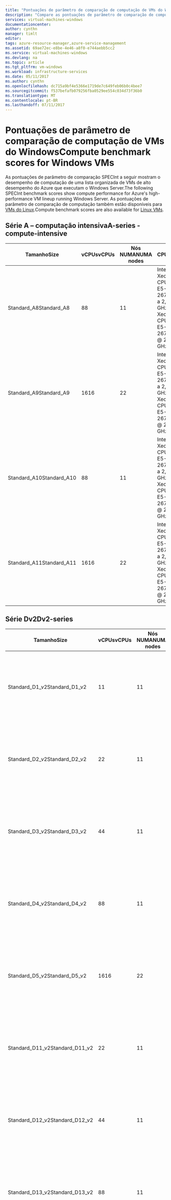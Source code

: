 ```yaml
---
title: "Pontuações de parâmetro de comparação de computação de VMs do Windows | Microsoft Docs"
description: "Compare as pontuações de parâmetro de comparação de computação do SPECint de VMs do Linux que executam o Windows Server"
services: virtual-machines-windows
documentationcenter: 
author: cynthn
manager: timlt
editor: 
tags: azure-resource-manager,azure-service-management
ms.assetid: 69ae72ec-e8be-4e46-a8f0-e744aebb5cc2
ms.service: virtual-machines-windows
ms.devlang: na
ms.topic: article
ms.tgt_pltfrm: vm-windows
ms.workload: infrastructure-services
ms.date: 05/11/2017
ms.author: cynthn
ms.openlocfilehash: dc715a9bf4e5366e1719de7c649feb06b0c4bee7
ms.sourcegitcommit: f537befafb079256fba0529ee554c034d73f36b0
ms.translationtype: MT
ms.contentlocale: pt-BR
ms.lasthandoff: 07/11/2017
---
```

# <a name="compute-benchmark-scores-for-windows-vms"></a><span data-ttu-id="80389-103">Pontuações de parâmetro de comparação de computação de VMs do Windows</span><span class="sxs-lookup"><span data-stu-id="80389-103">Compute benchmark scores for Windows VMs</span></span>
<span data-ttu-id="80389-104">As pontuações de parâmetro de comparação SPECInt a seguir mostram o desempenho de computação de uma lista organizada de VMs de alto desempenho do Azure que executam o Windows Server.</span><span class="sxs-lookup"><span data-stu-id="80389-104">The following SPECInt benchmark scores show compute performance for Azure's high-performance VM lineup running Windows Server.</span></span> <span data-ttu-id="80389-105">As pontuações de parâmetro de comparação de computação também estão disponíveis para [VMs do Linux](../linux/compute-benchmark-scores.md?toc=%2fazure%2fvirtual-machines%2flinux%2ftoc.json).</span><span class="sxs-lookup"><span data-stu-id="80389-105">Compute benchmark scores are also available for [Linux VMs](../linux/compute-benchmark-scores.md?toc=%2fazure%2fvirtual-machines%2flinux%2ftoc.json).</span></span>

## <a name="a-series---compute-intensive"></a><span data-ttu-id="80389-106">Série A – computação intensiva</span><span class="sxs-lookup"><span data-stu-id="80389-106">A-series - compute-intensive</span></span>
| <span data-ttu-id="80389-107">Tamanho</span><span class="sxs-lookup"><span data-stu-id="80389-107">Size</span></span> | <span data-ttu-id="80389-108">vCPUs</span><span class="sxs-lookup"><span data-stu-id="80389-108">vCPUs</span></span> | <span data-ttu-id="80389-109">Nós NUMA</span><span class="sxs-lookup"><span data-stu-id="80389-109">NUMA nodes</span></span> | <span data-ttu-id="80389-110">CPU</span><span class="sxs-lookup"><span data-stu-id="80389-110">CPU</span></span> | <span data-ttu-id="80389-111">Execuções</span><span class="sxs-lookup"><span data-stu-id="80389-111">Runs</span></span> | <span data-ttu-id="80389-112">Taxa base média</span><span class="sxs-lookup"><span data-stu-id="80389-112">Avg base rate</span></span> | <span data-ttu-id="80389-113">StdDev</span><span class="sxs-lookup"><span data-stu-id="80389-113">StdDev</span></span> |
| --- | --- | --- | --- | --- | --- | --- |
| <span data-ttu-id="80389-114">Standard_A8</span><span class="sxs-lookup"><span data-stu-id="80389-114">Standard_A8</span></span> |<span data-ttu-id="80389-115">8</span><span class="sxs-lookup"><span data-stu-id="80389-115">8</span></span> |<span data-ttu-id="80389-116">1</span><span class="sxs-lookup"><span data-stu-id="80389-116">1</span></span> |<span data-ttu-id="80389-117">Intel Xeon CPU E5-2670 0 a 2,6 GHz</span><span class="sxs-lookup"><span data-stu-id="80389-117">Intel Xeon CPU E5-2670 0 @ 2.6 GHz</span></span> |<span data-ttu-id="80389-118">10</span><span class="sxs-lookup"><span data-stu-id="80389-118">10</span></span> |<span data-ttu-id="80389-119">236.1</span><span class="sxs-lookup"><span data-stu-id="80389-119">236.1</span></span> |<span data-ttu-id="80389-120">1,1</span><span class="sxs-lookup"><span data-stu-id="80389-120">1.1</span></span> |
| <span data-ttu-id="80389-121">Standard_A9</span><span class="sxs-lookup"><span data-stu-id="80389-121">Standard_A9</span></span> |<span data-ttu-id="80389-122">16</span><span class="sxs-lookup"><span data-stu-id="80389-122">16</span></span> |<span data-ttu-id="80389-123">2</span><span class="sxs-lookup"><span data-stu-id="80389-123">2</span></span> |<span data-ttu-id="80389-124">Intel Xeon CPU E5-2670 0 a 2,6 GHz</span><span class="sxs-lookup"><span data-stu-id="80389-124">Intel Xeon CPU E5-2670 0 @ 2.6 GHz</span></span> |<span data-ttu-id="80389-125">10</span><span class="sxs-lookup"><span data-stu-id="80389-125">10</span></span> |<span data-ttu-id="80389-126">450.3</span><span class="sxs-lookup"><span data-stu-id="80389-126">450.3</span></span> |<span data-ttu-id="80389-127">7.0</span><span class="sxs-lookup"><span data-stu-id="80389-127">7.0</span></span> |
| <span data-ttu-id="80389-128">Standard_A10</span><span class="sxs-lookup"><span data-stu-id="80389-128">Standard_A10</span></span> |<span data-ttu-id="80389-129">8</span><span class="sxs-lookup"><span data-stu-id="80389-129">8</span></span> |<span data-ttu-id="80389-130">1</span><span class="sxs-lookup"><span data-stu-id="80389-130">1</span></span> |<span data-ttu-id="80389-131">Intel Xeon CPU E5-2670 0 a 2,6 GHz</span><span class="sxs-lookup"><span data-stu-id="80389-131">Intel Xeon CPU E5-2670 0 @ 2.6 GHz</span></span> |<span data-ttu-id="80389-132">5</span><span class="sxs-lookup"><span data-stu-id="80389-132">5</span></span> |<span data-ttu-id="80389-133">235.6</span><span class="sxs-lookup"><span data-stu-id="80389-133">235.6</span></span> |<span data-ttu-id="80389-134">0.9</span><span class="sxs-lookup"><span data-stu-id="80389-134">0.9</span></span> |
| <span data-ttu-id="80389-135">Standard_A11</span><span class="sxs-lookup"><span data-stu-id="80389-135">Standard_A11</span></span> |<span data-ttu-id="80389-136">16</span><span class="sxs-lookup"><span data-stu-id="80389-136">16</span></span> |<span data-ttu-id="80389-137">2</span><span class="sxs-lookup"><span data-stu-id="80389-137">2</span></span> |<span data-ttu-id="80389-138">Intel Xeon CPU E5-2670 0 a 2,6 GHz</span><span class="sxs-lookup"><span data-stu-id="80389-138">Intel Xeon CPU E5-2670 0 @ 2.6 GHz</span></span> |<span data-ttu-id="80389-139">7</span><span class="sxs-lookup"><span data-stu-id="80389-139">7</span></span> |<span data-ttu-id="80389-140">454.7</span><span class="sxs-lookup"><span data-stu-id="80389-140">454.7</span></span> |<span data-ttu-id="80389-141">4.8</span><span class="sxs-lookup"><span data-stu-id="80389-141">4.8</span></span> |

## <a name="dv2-series"></a><span data-ttu-id="80389-142">Série Dv2</span><span class="sxs-lookup"><span data-stu-id="80389-142">Dv2-series</span></span>
| <span data-ttu-id="80389-143">Tamanho</span><span class="sxs-lookup"><span data-stu-id="80389-143">Size</span></span> | <span data-ttu-id="80389-144">vCPUs</span><span class="sxs-lookup"><span data-stu-id="80389-144">vCPUs</span></span> | <span data-ttu-id="80389-145">Nós NUMA</span><span class="sxs-lookup"><span data-stu-id="80389-145">NUMA nodes</span></span> | <span data-ttu-id="80389-146">CPU</span><span class="sxs-lookup"><span data-stu-id="80389-146">CPU</span></span> | <span data-ttu-id="80389-147">Execuções</span><span class="sxs-lookup"><span data-stu-id="80389-147">Runs</span></span> | <span data-ttu-id="80389-148">Taxa base média</span><span class="sxs-lookup"><span data-stu-id="80389-148">Avg base rate</span></span> | <span data-ttu-id="80389-149">StdDev</span><span class="sxs-lookup"><span data-stu-id="80389-149">StdDev</span></span> |
| --- | --- | --- | --- | --- | --- | --- |
| <span data-ttu-id="80389-150">Standard_D1_v2</span><span class="sxs-lookup"><span data-stu-id="80389-150">Standard_D1_v2</span></span> |<span data-ttu-id="80389-151">1</span><span class="sxs-lookup"><span data-stu-id="80389-151">1</span></span> |<span data-ttu-id="80389-152">1</span><span class="sxs-lookup"><span data-stu-id="80389-152">1</span></span> |<span data-ttu-id="80389-153">Intel Xeon E5-2673 v3 a 2,4 GHz</span><span class="sxs-lookup"><span data-stu-id="80389-153">Intel Xeon E5-2673 v3 @ 2.4 GHz</span></span> |<span data-ttu-id="80389-154">83</span><span class="sxs-lookup"><span data-stu-id="80389-154">83</span></span> |<span data-ttu-id="80389-155">36.6</span><span class="sxs-lookup"><span data-stu-id="80389-155">36.6</span></span> |<span data-ttu-id="80389-156">2.6</span><span class="sxs-lookup"><span data-stu-id="80389-156">2.6</span></span> |
| <span data-ttu-id="80389-157">Standard_D2_v2</span><span class="sxs-lookup"><span data-stu-id="80389-157">Standard_D2_v2</span></span> |<span data-ttu-id="80389-158">2</span><span class="sxs-lookup"><span data-stu-id="80389-158">2</span></span> |<span data-ttu-id="80389-159">1</span><span class="sxs-lookup"><span data-stu-id="80389-159">1</span></span> |<span data-ttu-id="80389-160">Intel Xeon E5-2673 v3 a 2,4 GHz</span><span class="sxs-lookup"><span data-stu-id="80389-160">Intel Xeon E5-2673 v3 @ 2.4 GHz</span></span> |<span data-ttu-id="80389-161">27</span><span class="sxs-lookup"><span data-stu-id="80389-161">27</span></span> |<span data-ttu-id="80389-162">70.0</span><span class="sxs-lookup"><span data-stu-id="80389-162">70.0</span></span> |<span data-ttu-id="80389-163">3.7</span><span class="sxs-lookup"><span data-stu-id="80389-163">3.7</span></span> |
| <span data-ttu-id="80389-164">Standard_D3_v2</span><span class="sxs-lookup"><span data-stu-id="80389-164">Standard_D3_v2</span></span> |<span data-ttu-id="80389-165">4</span><span class="sxs-lookup"><span data-stu-id="80389-165">4</span></span> |<span data-ttu-id="80389-166">1</span><span class="sxs-lookup"><span data-stu-id="80389-166">1</span></span> |<span data-ttu-id="80389-167">Intel Xeon E5-2673 v3 a 2,4 GHz</span><span class="sxs-lookup"><span data-stu-id="80389-167">Intel Xeon E5-2673 v3 @ 2.4 GHz</span></span> |<span data-ttu-id="80389-168">19</span><span class="sxs-lookup"><span data-stu-id="80389-168">19</span></span> |<span data-ttu-id="80389-169">130.5</span><span class="sxs-lookup"><span data-stu-id="80389-169">130.5</span></span> |<span data-ttu-id="80389-170">4.4</span><span class="sxs-lookup"><span data-stu-id="80389-170">4.4</span></span> |
| <span data-ttu-id="80389-171">Standard_D4_v2</span><span class="sxs-lookup"><span data-stu-id="80389-171">Standard_D4_v2</span></span> |<span data-ttu-id="80389-172">8</span><span class="sxs-lookup"><span data-stu-id="80389-172">8</span></span> |<span data-ttu-id="80389-173">1</span><span class="sxs-lookup"><span data-stu-id="80389-173">1</span></span> |<span data-ttu-id="80389-174">Intel Xeon E5-2673 v3 a 2,4 GHz</span><span class="sxs-lookup"><span data-stu-id="80389-174">Intel Xeon E5-2673 v3 @ 2.4 GHz</span></span> |<span data-ttu-id="80389-175">19</span><span class="sxs-lookup"><span data-stu-id="80389-175">19</span></span> |<span data-ttu-id="80389-176">238.1</span><span class="sxs-lookup"><span data-stu-id="80389-176">238.1</span></span> |<span data-ttu-id="80389-177">5.2</span><span class="sxs-lookup"><span data-stu-id="80389-177">5.2</span></span> |
| <span data-ttu-id="80389-178">Standard_D5_v2</span><span class="sxs-lookup"><span data-stu-id="80389-178">Standard_D5_v2</span></span> |<span data-ttu-id="80389-179">16</span><span class="sxs-lookup"><span data-stu-id="80389-179">16</span></span> |<span data-ttu-id="80389-180">2</span><span class="sxs-lookup"><span data-stu-id="80389-180">2</span></span> |<span data-ttu-id="80389-181">Intel Xeon E5-2673 v3 a 2,4 GHz</span><span class="sxs-lookup"><span data-stu-id="80389-181">Intel Xeon E5-2673 v3 @ 2.4 GHz</span></span> |<span data-ttu-id="80389-182">14</span><span class="sxs-lookup"><span data-stu-id="80389-182">14</span></span> |<span data-ttu-id="80389-183">460.9</span><span class="sxs-lookup"><span data-stu-id="80389-183">460.9</span></span> |<span data-ttu-id="80389-184">15.4</span><span class="sxs-lookup"><span data-stu-id="80389-184">15.4</span></span> |
| <span data-ttu-id="80389-185">Standard_D11_v2</span><span class="sxs-lookup"><span data-stu-id="80389-185">Standard_D11_v2</span></span> |<span data-ttu-id="80389-186">2</span><span class="sxs-lookup"><span data-stu-id="80389-186">2</span></span> |<span data-ttu-id="80389-187">1</span><span class="sxs-lookup"><span data-stu-id="80389-187">1</span></span> |<span data-ttu-id="80389-188">Intel Xeon E5-2673 v3 a 2,4 GHz</span><span class="sxs-lookup"><span data-stu-id="80389-188">Intel Xeon E5-2673 v3 @ 2.4 GHz</span></span> |<span data-ttu-id="80389-189">19</span><span class="sxs-lookup"><span data-stu-id="80389-189">19</span></span> |<span data-ttu-id="80389-190">70.1</span><span class="sxs-lookup"><span data-stu-id="80389-190">70.1</span></span> |<span data-ttu-id="80389-191">3.7</span><span class="sxs-lookup"><span data-stu-id="80389-191">3.7</span></span> |
| <span data-ttu-id="80389-192">Standard_D12_v2</span><span class="sxs-lookup"><span data-stu-id="80389-192">Standard_D12_v2</span></span> |<span data-ttu-id="80389-193">4</span><span class="sxs-lookup"><span data-stu-id="80389-193">4</span></span> |<span data-ttu-id="80389-194">1</span><span class="sxs-lookup"><span data-stu-id="80389-194">1</span></span> |<span data-ttu-id="80389-195">Intel Xeon E5-2673 v3 a 2,4 GHz</span><span class="sxs-lookup"><span data-stu-id="80389-195">Intel Xeon E5-2673 v3 @ 2.4 GHz</span></span> |<span data-ttu-id="80389-196">2</span><span class="sxs-lookup"><span data-stu-id="80389-196">2</span></span> |<span data-ttu-id="80389-197">132.0</span><span class="sxs-lookup"><span data-stu-id="80389-197">132.0</span></span> |<span data-ttu-id="80389-198">1.4</span><span class="sxs-lookup"><span data-stu-id="80389-198">1.4</span></span> |
| <span data-ttu-id="80389-199">Standard_D13_v2</span><span class="sxs-lookup"><span data-stu-id="80389-199">Standard_D13_v2</span></span> |<span data-ttu-id="80389-200">8</span><span class="sxs-lookup"><span data-stu-id="80389-200">8</span></span> |<span data-ttu-id="80389-201">1</span><span class="sxs-lookup"><span data-stu-id="80389-201">1</span></span> |<span data-ttu-id="80389-202">Intel Xeon E5-2673 v3 a 2,4 GHz</span><span class="sxs-lookup"><span data-stu-id="80389-202">Intel Xeon E5-2673 v3 @ 2.4 GHz</span></span> |<span data-ttu-id="80389-203">17</span><span class="sxs-lookup"><span data-stu-id="80389-203">17</span></span> |<span data-ttu-id="80389-204">235.8</span><span class="sxs-lookup"><span data-stu-id="80389-204">235.8</span></span> |<span data-ttu-id="80389-205">3.8</span><span class="sxs-lookup"><span data-stu-id="80389-205">3.8</span></span> |
| <span data-ttu-id="80389-206">Standard_D14_v2</span><span class="sxs-lookup"><span data-stu-id="80389-206">Standard_D14_v2</span></span> |<span data-ttu-id="80389-207">16</span><span class="sxs-lookup"><span data-stu-id="80389-207">16</span></span> |<span data-ttu-id="80389-208">2</span><span class="sxs-lookup"><span data-stu-id="80389-208">2</span></span> |<span data-ttu-id="80389-209">Intel Xeon E5-2673 v3 a 2,4 GHz</span><span class="sxs-lookup"><span data-stu-id="80389-209">Intel Xeon E5-2673 v3 @ 2.4 GHz</span></span> |<span data-ttu-id="80389-210">15</span><span class="sxs-lookup"><span data-stu-id="80389-210">15</span></span> |<span data-ttu-id="80389-211">460.8</span><span class="sxs-lookup"><span data-stu-id="80389-211">460.8</span></span> |<span data-ttu-id="80389-212">6.5</span><span class="sxs-lookup"><span data-stu-id="80389-212">6.5</span></span> |

## <a name="g-series-gs-series"></a><span data-ttu-id="80389-213">Série G, série GS</span><span class="sxs-lookup"><span data-stu-id="80389-213">G-series, GS-series</span></span>
| <span data-ttu-id="80389-214">Tamanho</span><span class="sxs-lookup"><span data-stu-id="80389-214">Size</span></span> | <span data-ttu-id="80389-215">vCPUs</span><span class="sxs-lookup"><span data-stu-id="80389-215">vCPUs</span></span> | <span data-ttu-id="80389-216">Nós NUMA</span><span class="sxs-lookup"><span data-stu-id="80389-216">NUMA nodes</span></span> | <span data-ttu-id="80389-217">CPU</span><span class="sxs-lookup"><span data-stu-id="80389-217">CPU</span></span> | <span data-ttu-id="80389-218">Execuções</span><span class="sxs-lookup"><span data-stu-id="80389-218">Runs</span></span> | <span data-ttu-id="80389-219">Taxa base média</span><span class="sxs-lookup"><span data-stu-id="80389-219">Avg base rate</span></span> | <span data-ttu-id="80389-220">StdDev</span><span class="sxs-lookup"><span data-stu-id="80389-220">StdDev</span></span> |
| --- | --- | --- | --- | --- | --- | --- |
| <span data-ttu-id="80389-221">Standard_G1, Standard_GS1</span><span class="sxs-lookup"><span data-stu-id="80389-221">Standard_G1, Standard_GS1</span></span> |<span data-ttu-id="80389-222">2</span><span class="sxs-lookup"><span data-stu-id="80389-222">2</span></span> |<span data-ttu-id="80389-223">1</span><span class="sxs-lookup"><span data-stu-id="80389-223">1</span></span> |<span data-ttu-id="80389-224">Intel Xeon E5-2698B v3 a 2 GHz</span><span class="sxs-lookup"><span data-stu-id="80389-224">Intel Xeon E5-2698B v3 @ 2 GHz</span></span> |<span data-ttu-id="80389-225">31</span><span class="sxs-lookup"><span data-stu-id="80389-225">31</span></span> |<span data-ttu-id="80389-226">71.8</span><span class="sxs-lookup"><span data-stu-id="80389-226">71.8</span></span> |<span data-ttu-id="80389-227">6.5</span><span class="sxs-lookup"><span data-stu-id="80389-227">6.5</span></span> |
| <span data-ttu-id="80389-228">Standard_G2, Standard_GS2</span><span class="sxs-lookup"><span data-stu-id="80389-228">Standard_G2, Standard_GS2</span></span> |<span data-ttu-id="80389-229">4</span><span class="sxs-lookup"><span data-stu-id="80389-229">4</span></span> |<span data-ttu-id="80389-230">1</span><span class="sxs-lookup"><span data-stu-id="80389-230">1</span></span> |<span data-ttu-id="80389-231">Intel Xeon E5-2698B v3 a 2 GHz</span><span class="sxs-lookup"><span data-stu-id="80389-231">Intel Xeon E5-2698B v3 @ 2 GHz</span></span> |<span data-ttu-id="80389-232">5</span><span class="sxs-lookup"><span data-stu-id="80389-232">5</span></span> |<span data-ttu-id="80389-233">133.4</span><span class="sxs-lookup"><span data-stu-id="80389-233">133.4</span></span> |<span data-ttu-id="80389-234">13.0</span><span class="sxs-lookup"><span data-stu-id="80389-234">13.0</span></span> |
| <span data-ttu-id="80389-235">Standard_G3, Standard_GS3</span><span class="sxs-lookup"><span data-stu-id="80389-235">Standard_G3, Standard_GS3</span></span> |<span data-ttu-id="80389-236">8</span><span class="sxs-lookup"><span data-stu-id="80389-236">8</span></span> |<span data-ttu-id="80389-237">1</span><span class="sxs-lookup"><span data-stu-id="80389-237">1</span></span> |<span data-ttu-id="80389-238">Intel Xeon E5-2698B v3 a 2 GHz</span><span class="sxs-lookup"><span data-stu-id="80389-238">Intel Xeon E5-2698B v3 @ 2 GHz</span></span> |<span data-ttu-id="80389-239">6</span><span class="sxs-lookup"><span data-stu-id="80389-239">6</span></span> |<span data-ttu-id="80389-240">242.3</span><span class="sxs-lookup"><span data-stu-id="80389-240">242.3</span></span> |<span data-ttu-id="80389-241">6,0</span><span class="sxs-lookup"><span data-stu-id="80389-241">6.0</span></span> |
| <span data-ttu-id="80389-242">Standard_G4, Standard_GS4</span><span class="sxs-lookup"><span data-stu-id="80389-242">Standard_G4, Standard_GS4</span></span> |<span data-ttu-id="80389-243">16</span><span class="sxs-lookup"><span data-stu-id="80389-243">16</span></span> |<span data-ttu-id="80389-244">1</span><span class="sxs-lookup"><span data-stu-id="80389-244">1</span></span> |<span data-ttu-id="80389-245">Intel Xeon E5-2698B v3 a 2 GHz</span><span class="sxs-lookup"><span data-stu-id="80389-245">Intel Xeon E5-2698B v3 @ 2 GHz</span></span> |<span data-ttu-id="80389-246">15</span><span class="sxs-lookup"><span data-stu-id="80389-246">15</span></span> |<span data-ttu-id="80389-247">398.9</span><span class="sxs-lookup"><span data-stu-id="80389-247">398.9</span></span> |<span data-ttu-id="80389-248">6,0</span><span class="sxs-lookup"><span data-stu-id="80389-248">6.0</span></span> |
| <span data-ttu-id="80389-249">Standard_G5, Standard_GS5</span><span class="sxs-lookup"><span data-stu-id="80389-249">Standard_G5, Standard_GS5</span></span> |<span data-ttu-id="80389-250">32</span><span class="sxs-lookup"><span data-stu-id="80389-250">32</span></span> |<span data-ttu-id="80389-251">2</span><span class="sxs-lookup"><span data-stu-id="80389-251">2</span></span> |<span data-ttu-id="80389-252">Intel Xeon E5-2698B v3 a 2 GHz</span><span class="sxs-lookup"><span data-stu-id="80389-252">Intel Xeon E5-2698B v3 @ 2 GHz</span></span> |<span data-ttu-id="80389-253">22</span><span class="sxs-lookup"><span data-stu-id="80389-253">22</span></span> |<span data-ttu-id="80389-254">762.8</span><span class="sxs-lookup"><span data-stu-id="80389-254">762.8</span></span> |<span data-ttu-id="80389-255">3.7</span><span class="sxs-lookup"><span data-stu-id="80389-255">3.7</span></span> |

## <a name="h-series"></a><span data-ttu-id="80389-256">Série H</span><span class="sxs-lookup"><span data-stu-id="80389-256">H-series</span></span>
| <span data-ttu-id="80389-257">Tamanho</span><span class="sxs-lookup"><span data-stu-id="80389-257">Size</span></span> | <span data-ttu-id="80389-258">vCPUs</span><span class="sxs-lookup"><span data-stu-id="80389-258">vCPUs</span></span> | <span data-ttu-id="80389-259">Nós NUMA</span><span class="sxs-lookup"><span data-stu-id="80389-259">NUMA nodes</span></span> | <span data-ttu-id="80389-260">CPU</span><span class="sxs-lookup"><span data-stu-id="80389-260">CPU</span></span> | <span data-ttu-id="80389-261">Execuções</span><span class="sxs-lookup"><span data-stu-id="80389-261">Runs</span></span> | <span data-ttu-id="80389-262">Taxa base média</span><span class="sxs-lookup"><span data-stu-id="80389-262">Avg base rate</span></span>  | <span data-ttu-id="80389-263">StdDev</span><span class="sxs-lookup"><span data-stu-id="80389-263">StdDev</span></span> |
| --- | --- | --- | --- | --- | --- | --- |
| <span data-ttu-id="80389-264">Standard_H8</span><span class="sxs-lookup"><span data-stu-id="80389-264">Standard_H8</span></span> |<span data-ttu-id="80389-265">8</span><span class="sxs-lookup"><span data-stu-id="80389-265">8</span></span> |<span data-ttu-id="80389-266">1</span><span class="sxs-lookup"><span data-stu-id="80389-266">1</span></span> |<span data-ttu-id="80389-267">Intel Xeon E5-2667 v3 a 3,2 GHz</span><span class="sxs-lookup"><span data-stu-id="80389-267">Intel Xeon E5-2667 v3 @ 3.2 GHz</span></span> |<span data-ttu-id="80389-268">5</span><span class="sxs-lookup"><span data-stu-id="80389-268">5</span></span> |<span data-ttu-id="80389-269">297,4</span><span class="sxs-lookup"><span data-stu-id="80389-269">297.4</span></span> |<span data-ttu-id="80389-270">0.9</span><span class="sxs-lookup"><span data-stu-id="80389-270">0.9</span></span> |
| <span data-ttu-id="80389-271">Standard_H16</span><span class="sxs-lookup"><span data-stu-id="80389-271">Standard_H16</span></span> |<span data-ttu-id="80389-272">16</span><span class="sxs-lookup"><span data-stu-id="80389-272">16</span></span> |<span data-ttu-id="80389-273">2</span><span class="sxs-lookup"><span data-stu-id="80389-273">2</span></span> |<span data-ttu-id="80389-274">Intel Xeon E5-2667 v3 a 3,2 GHz</span><span class="sxs-lookup"><span data-stu-id="80389-274">Intel Xeon E5-2667 v3 @ 3.2 GHz</span></span> |<span data-ttu-id="80389-275">5</span><span class="sxs-lookup"><span data-stu-id="80389-275">5</span></span> |<span data-ttu-id="80389-276">575,8</span><span class="sxs-lookup"><span data-stu-id="80389-276">575.8</span></span> |<span data-ttu-id="80389-277">6,8</span><span class="sxs-lookup"><span data-stu-id="80389-277">6.8</span></span> |
| <span data-ttu-id="80389-278">Standard_H8m</span><span class="sxs-lookup"><span data-stu-id="80389-278">Standard_H8m</span></span> |<span data-ttu-id="80389-279">8</span><span class="sxs-lookup"><span data-stu-id="80389-279">8</span></span> |<span data-ttu-id="80389-280">1</span><span class="sxs-lookup"><span data-stu-id="80389-280">1</span></span> |<span data-ttu-id="80389-281">Intel Xeon E5-2667 v3 a 3,2 GHz</span><span class="sxs-lookup"><span data-stu-id="80389-281">Intel Xeon E5-2667 v3 @ 3.2 GHz</span></span> |<span data-ttu-id="80389-282">5</span><span class="sxs-lookup"><span data-stu-id="80389-282">5</span></span> |<span data-ttu-id="80389-283">297</span><span class="sxs-lookup"><span data-stu-id="80389-283">297.0</span></span> |<span data-ttu-id="80389-284">1.2</span><span class="sxs-lookup"><span data-stu-id="80389-284">1.2</span></span> |
| <span data-ttu-id="80389-285">Standard_H16m</span><span class="sxs-lookup"><span data-stu-id="80389-285">Standard_H16m</span></span> |<span data-ttu-id="80389-286">16</span><span class="sxs-lookup"><span data-stu-id="80389-286">16</span></span> |<span data-ttu-id="80389-287">2</span><span class="sxs-lookup"><span data-stu-id="80389-287">2</span></span> |<span data-ttu-id="80389-288">Intel Xeon E5-2667 v3 a 3,2 GHz</span><span class="sxs-lookup"><span data-stu-id="80389-288">Intel Xeon E5-2667 v3 @ 3.2 GHz</span></span> |<span data-ttu-id="80389-289">5</span><span class="sxs-lookup"><span data-stu-id="80389-289">5</span></span> |<span data-ttu-id="80389-290">572,2</span><span class="sxs-lookup"><span data-stu-id="80389-290">572.2</span></span> |<span data-ttu-id="80389-291">3.9</span><span class="sxs-lookup"><span data-stu-id="80389-291">3.9</span></span> |
| <span data-ttu-id="80389-292">Standard_H16r</span><span class="sxs-lookup"><span data-stu-id="80389-292">Standard_H16r</span></span> |<span data-ttu-id="80389-293">16</span><span class="sxs-lookup"><span data-stu-id="80389-293">16</span></span> |<span data-ttu-id="80389-294">2</span><span class="sxs-lookup"><span data-stu-id="80389-294">2</span></span> |<span data-ttu-id="80389-295">Intel Xeon E5-2667 v3 a 3,2 GHz</span><span class="sxs-lookup"><span data-stu-id="80389-295">Intel Xeon E5-2667 v3 @ 3.2 GHz</span></span> |<span data-ttu-id="80389-296">5</span><span class="sxs-lookup"><span data-stu-id="80389-296">5</span></span> |<span data-ttu-id="80389-297">573,2</span><span class="sxs-lookup"><span data-stu-id="80389-297">573.2</span></span> |<span data-ttu-id="80389-298">2,9</span><span class="sxs-lookup"><span data-stu-id="80389-298">2.9</span></span> |
| <span data-ttu-id="80389-299">Standard_H16mr</span><span class="sxs-lookup"><span data-stu-id="80389-299">Standard_H16mr</span></span> |<span data-ttu-id="80389-300">16</span><span class="sxs-lookup"><span data-stu-id="80389-300">16</span></span> |<span data-ttu-id="80389-301">2</span><span class="sxs-lookup"><span data-stu-id="80389-301">2</span></span> |<span data-ttu-id="80389-302">Intel Xeon E5-2667 v3 a 3,2 GHz</span><span class="sxs-lookup"><span data-stu-id="80389-302">Intel Xeon E5-2667 v3 @ 3.2 GHz</span></span> |<span data-ttu-id="80389-303">7</span><span class="sxs-lookup"><span data-stu-id="80389-303">7</span></span> |<span data-ttu-id="80389-304">569,6</span><span class="sxs-lookup"><span data-stu-id="80389-304">569.6</span></span> |<span data-ttu-id="80389-305">2.8</span><span class="sxs-lookup"><span data-stu-id="80389-305">2.8</span></span> |

## <a name="about-specint"></a><span data-ttu-id="80389-306">Sobre o SPECint</span><span class="sxs-lookup"><span data-stu-id="80389-306">About SPECint</span></span>
<span data-ttu-id="80389-307">Os números do Windows foram calculados executando o [SPECint 2006](https://www.spec.org/cpu2006/results/rint2006.html) no Windows Server.</span><span class="sxs-lookup"><span data-stu-id="80389-307">Windows numbers were computed by running [SPECint 2006](https://www.spec.org/cpu2006/results/rint2006.html) on Windows Server.</span></span> <span data-ttu-id="80389-308">O SPECint foi executado usando a opção de taxa base (SPECint_rate2006), com uma cópia por núcleo.</span><span class="sxs-lookup"><span data-stu-id="80389-308">SPECint was run using the base rate option (SPECint_rate2006), with one copy per core.</span></span> <span data-ttu-id="80389-309">O SPECint consiste em 12 testes separados, cada um deles executado três vezes, usando o valor mediano de cada teste e ponderando-os para formar uma pontuação composta.</span><span class="sxs-lookup"><span data-stu-id="80389-309">SPECint consists of 12 separate tests, each run three times, taking the median value from each test and weighting them to form a composite score.</span></span> <span data-ttu-id="80389-310">Em seguida, eles foram executados em várias VMs para fornecer as pontuações médias mostradas.</span><span class="sxs-lookup"><span data-stu-id="80389-310">Those tests were then run across multiple VMs to provide the average scores shown.</span></span>

## <a name="next-steps"></a><span data-ttu-id="80389-311">Próximas etapas</span><span class="sxs-lookup"><span data-stu-id="80389-311">Next steps</span></span>
* <span data-ttu-id="80389-312">Para obter capacidades de armazenamento, detalhes do disco e considerações adicionais sobre como escolher um dos diferentes tamanhos de VM, veja [Tamanhos das máquinas virtuais](sizes.md?toc=%2fazure%2fvirtual-machines%2fwindows%2ftoc.json).</span><span class="sxs-lookup"><span data-stu-id="80389-312">For storage capacities, disk details, and additional considerations for choosing among VM sizes, see [Sizes for virtual machines](sizes.md?toc=%2fazure%2fvirtual-machines%2fwindows%2ftoc.json).</span></span>

